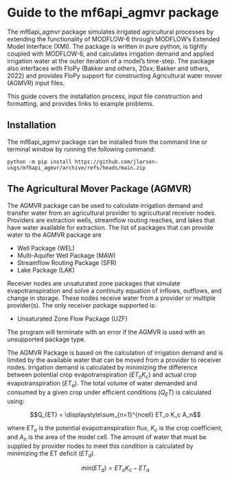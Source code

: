 # Guide to the mf6api_agmvr package

The mf6api_agmvr package simulates irrigated agricultural processes by 
extending the functionality of MODFLOW-6 through MODFLOW’s Extended Model 
Interface (XMI). The package is written in pure python, is tightly coupled with 
MODFLOW-6, and calculates irrigation demand and applied irrigation water at the 
outer iteration of a model’s time-step. The package also interfaces with FloPy 
(Bakker and others, 20xx; Bakker and others, 2022) and provides FloPy support 
for constructing Agricultural water mover (AGMVR) input files.

This guide covers the installation process, input file construction and 
formatting, and provides links to example problems.

## Installation
The mf6api_agmvr package can be installed from the command line or terminal 
window by running the following command:
```commandline
python -m pip install https://github.com/jlarsen-usgs/mf6api_agmvr/archive/refs/heads/main.zip
```

## The Agricultural Mover Package (AGMVR)
The AGMVR package can be used to calculate irrigation demand and transfer water 
from an agricultural provider to agricultural receiver nodes. Providers are 
extraction wells, streamflow routing reaches, and lakes that have water 
available for extraction. The list of packages that can provide water to the 
AGMVR package are
   - Well Package (WEL)
   - Multi-Aquifer Well Package (MAW)
   - Streamflow Routing Package (SFR)
   - Lake Package (LAK)

Receiver nodes are unsaturated zone packages that simulate evapotranspiration 
and solve a continuity equation of inflows, outflows, and change in storage. 
These nodes receive water from a provider or multiple provider(s). The only 
receiver package supported is:
   - Unsaturated Zone Flow Package (UZF)

The program will terminate with an error if the AGMVR is used with an 
unsupported package type.

The AGMVR Package is based on the calculation of irrigation demand and is 
limited by the available water that can be moved from a provider to receiver 
nodes. Irrigation demand is calculated by minimizing the difference between 
potential crop evapotranspiration $\left( ET_o K_c \right)$ and actual crop evapotranspiration 
$\left( ET_a \right)$. The total volume of water demanded and consumed by a given crop under 
efficient conditions $\left( Q_ET \right)$ is calculated using:

$$Q_{ET} = \displaystyle\sum_{n=1}^{ncell} ET_o K_c A_n$$ 

where $ET_o$ is the potential evapotranspiration flux, $K_c$ is the crop 
coefficient, and $A_n$ is the area of the model cell. The amount of water that 
must be supplied by provider nodes to meet this condition is calculated by 
minimizing the ET deficit $\left( ET_d \right)$.

$$min \left( ET_d \right) = ET_o K_c - ET_a$$

